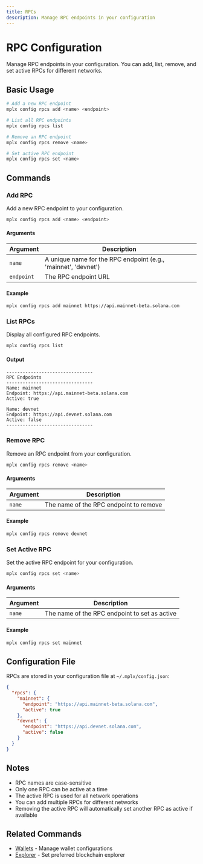 ```yaml
---
title: RPCs
description: Manage RPC endpoints in your configuration
---
```


# RPC Configuration

Manage RPC endpoints in your configuration. You can add, list, remove, and set active RPCs for different networks.

## Basic Usage

```bash
# Add a new RPC endpoint
mplx config rpcs add <name> <endpoint>

# List all RPC endpoints
mplx config rpcs list

# Remove an RPC endpoint
mplx config rpcs remove <name>

# Set active RPC endpoint
mplx config rpcs set <name>
```

## Commands

### Add RPC

Add a new RPC endpoint to your configuration.

```bash
mplx config rpcs add <name> <endpoint>
```

#### Arguments

| Argument | Description |
|----------|-------------|
| `name` | A unique name for the RPC endpoint (e.g., 'mainnet', 'devnet') |
| `endpoint` | The RPC endpoint URL |

#### Example

```bash
mplx config rpcs add mainnet https://api.mainnet-beta.solana.com
```

### List RPCs

Display all configured RPC endpoints.

```bash
mplx config rpcs list
```

#### Output

```
--------------------------------
RPC Endpoints
--------------------------------
Name: mainnet
Endpoint: https://api.mainnet-beta.solana.com
Active: true

Name: devnet
Endpoint: https://api.devnet.solana.com
Active: false
--------------------------------
```

### Remove RPC

Remove an RPC endpoint from your configuration.

```bash
mplx config rpcs remove <name>
```

#### Arguments

| Argument | Description |
|----------|-------------|
| `name` | The name of the RPC endpoint to remove |

#### Example

```bash
mplx config rpcs remove devnet
```

### Set Active RPC

Set the active RPC endpoint for your configuration.

```bash
mplx config rpcs set <name>
```

#### Arguments

| Argument | Description |
|----------|-------------|
| `name` | The name of the RPC endpoint to set as active |

#### Example

```bash
mplx config rpcs set mainnet
```

## Configuration File

RPCs are stored in your configuration file at `~/.mplx/config.json`:

```json
{
  "rpcs": {
    "mainnet": {
      "endpoint": "https://api.mainnet-beta.solana.com",
      "active": true
    },
    "devnet": {
      "endpoint": "https://api.devnet.solana.com",
      "active": false
    }
  }
}
```

## Notes

- RPC names are case-sensitive
- Only one RPC can be active at a time
- The active RPC is used for all network operations
- You can add multiple RPCs for different networks
- Removing the active RPC will automatically set another RPC as active if available

## Related Commands

- [Wallets](./wallets) - Manage wallet configurations
- [Explorer](./explorer) - Set preferred blockchain explorer 